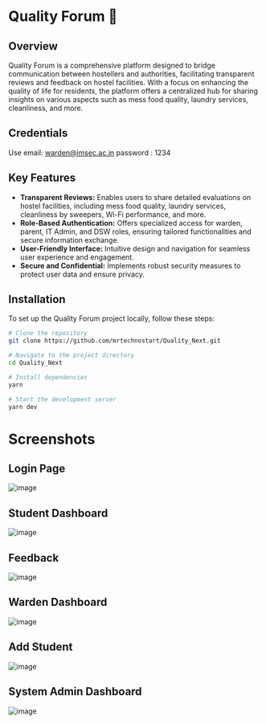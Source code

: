 # Quality Forum 🌟

## Overview

Quality Forum is a comprehensive platform designed to bridge communication between hostellers and authorities, facilitating transparent reviews and feedback on hostel facilities. With a focus on enhancing the quality of life for residents, the platform offers a centralized hub for sharing insights on various aspects such as mess food quality, laundry services, cleanliness, and more.

## Credentials
Use email: warden@imsec.ac.in
    password : 1234

## Key Features

* **Transparent Reviews:** Enables users to share detailed evaluations on hostel facilities, including mess food quality, laundry services, cleanliness by sweepers, Wi-Fi performance, and more.
* **Role-Based Authentication:** Offers specialized access for warden, parent, IT Admin, and DSW roles, ensuring tailored functionalities and secure information exchange.
* **User-Friendly Interface:** Intuitive design and navigation for seamless user experience and engagement.
* **Secure and Confidential:** Implements robust security measures to protect user data and ensure privacy.

## Installation

To set up the Quality Forum project locally, follow these steps:

```bash
# Clone the repository
git clone https://github.com/mrtechnostart/Quality_Next.git

# Navigate to the project directory
cd Quality_Next

# Install dependencies
yarn

# Start the development server
yarn dev

```

# Screenshots

## Login Page
![image](https://github.com/mrtechnostart/Quality_Next/assets/79370843/bf597f19-c3b4-499d-8b0f-ffa0ca5a7c6b)

## Student Dashboard
![image](https://github.com/mrtechnostart/Quality_Next/assets/79370843/5e3c6600-bcea-4591-af08-75ca11493d1f)

## Feedback
![image](https://github.com/mrtechnostart/Quality_Next/assets/79370843/af40dc6c-f35d-418a-b955-cc3a07c2b3f5)

## Warden Dashboard
![image](https://github.com/mrtechnostart/Quality_Next/assets/79370843/d84a5e31-5196-42e5-bdcf-ea95b56f2e4c)

## Add Student
![image](https://github.com/mrtechnostart/Quality_Next/assets/79370843/b338016d-2eab-4300-89d7-1e5c729b998f)

## System Admin Dashboard
![image](https://github.com/mrtechnostart/Quality_Next/assets/79370843/d8a9cd79-cb20-479a-a9df-b23f5ba6b74a)


